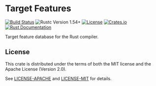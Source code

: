 Target Features
===============
[![Build Status](https://github.com/calebzulawski/target-features/workflows/Build/badge.svg?branch=master)](https://github.com/calebzulawski/target-features/actions)
![Rustc Version 1.54+](https://img.shields.io/badge/rustc-1.54+-lightgray.svg)
[![License](https://img.shields.io/crates/l/target-features)](https://crates.io/crates/target-features)
[![Crates.io](https://img.shields.io/crates/v/target-features)](https://crates.io/crates/target-features)
[![Rust Documentation](https://img.shields.io/badge/api-rustdoc-blue.svg)](https://docs.rs/target-features)

Target feature database for the Rust compiler.

## License
This crate is distributed under the terms of both the MIT license and the Apache License (Version 2.0).

See [LICENSE-APACHE](LICENSE-APACHE) and [LICENSE-MIT](LICENSE-MIT) for details.
